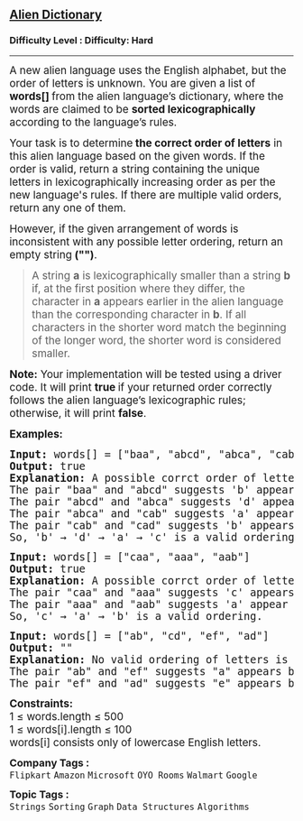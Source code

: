 <h2><a href="https://www.geeksforgeeks.org/problems/alien-dictionary/1">Alien Dictionary</a></h2><h3>Difficulty Level : Difficulty: Hard</h3><hr><div class="problems_problem_content__Xm_eO" bis_skin_checked="1"><p><span style="font-size: 14pt;">A new alien language uses the English alphabet, but the order of letters is unknown. You are given a list of <strong>words[] </strong>from the alien language’s dictionary, where the words are claimed to be <strong>sorted lexicographically</strong> according to the language’s rules.</span></p>
<p><span style="font-size: 14pt;">Your task is to determine<strong> the correct order of letters</strong> in this alien language based on the given words. If the order is valid, return a string containing the unique letters in lexicographically increasing order as per the new language's rules. If there are multiple valid orders, return any one of them.</span></p>
<p><span style="font-size: 14pt;">However, if the given arrangement of words is inconsistent with any possible letter ordering, return an empty string<strong> ("")</strong>.</span></p>
<blockquote>
<p><span style="font-size: 14pt;">A string <strong>a</strong> is lexicographically smaller than a string <strong>b</strong> if, at the first position where they differ, the character in <strong>a</strong> appears earlier in the alien language than the corresponding character in <strong>b</strong>. If all characters in the shorter word match the beginning of the longer word, the shorter word is considered smaller.</span></p>
</blockquote>
<p><span style="font-size: 14pt;"><strong>Note:</strong> Your implementation will be tested using a driver code. It will print <strong>true </strong>if your returned order correctly follows the alien language’s lexicographic rules; otherwise, it will print <strong>false</strong>.</span></p>
<p><span style="font-size: 14pt;"><strong>Examples:</strong></span></p>
<pre><span style="font-size: 14pt;"><strong>Input:</strong> words[] = ["baa", "abcd", "abca", "cab", "cad"]</span><br><span style="font-size: 14pt;"><strong>Output:</strong> true</span><br><span style="font-size: 14pt;"><strong style="font-size: 14pt;">Explanation: </strong><span style="font-size: 14pt;">A possible corrct order of letters in the alien dictionary is "bdac".<br></span><span style="font-size: 18.6667px;">The pair "baa" and "abcd" suggests 'b' appears before 'a' in the alien dictionary.
The pair "abcd" and "abca" suggests 'd' appears before 'a' in the alien dictionary.
The pair "abca" and "cab" suggests 'a' appears before 'c' in the alien dictionary.
The pair "cab" and "cad" suggests 'b' appears before 'd' in the alien dictionary.
So, 'b' → 'd' → 'a' → 'c' is a valid ordering.</span></span></pre>
<pre><span style="font-size: 14pt;"><strong>Input: </strong>words[] = ["caa", "aaa", "aab"]</span><br><span style="font-size: 14pt;"><strong>Output:</strong> true</span><br><span style="font-size: 14pt;"><strong style="font-size: 14pt;">Explanation:</strong><span style="font-size: 14pt;"> A possible corrct order of letters in the alien dictionary is "cab".<br></span><span style="font-size: 18.6667px;">The pair "caa" and "aaa" suggests 'c' appears before 'a'.<br></span></span><span style="font-size: 14pt;"><span style="font-size: 18.6667px;">The pair "aaa" and "aab" suggests 'a' appear before 'b' in the alien dictionary. <br>So, 'c' → 'a' → 'b' is a valid ordering.</span></span></pre>
<pre><span style="font-size: 14pt;"><strong>Input:</strong> words[] = ["ab", "cd", "ef", "ad"]</span><br><span style="font-size: 14pt;"><strong>Output:</strong> ""</span><br><span style="font-size: 14pt;"><strong>Explanation:</strong> No valid ordering of letters is possible.<br></span><span style="font-size: 14pt;">The pair "ab" and "ef" suggests "a" appears before "e".<br>The pair "ef" and "ad" suggests "e" appears before "a", which contradicts the ordering rules.</span></pre>
<p><span style="font-size: 14pt;"><strong>Constraints:<br></strong></span><span style="font-size: 14pt;">1&nbsp;</span><span style="font-size: 18.6667px;">≤</span><span style="font-size: 14pt;"> words.length&nbsp;</span><span style="font-size: 18.6667px;">≤</span><span style="font-size: 14pt;">&nbsp;500<br></span><span style="font-size: 14pt;">1&nbsp;</span><span style="font-size: 18.6667px;">≤</span><span style="font-size: 14pt;"> words[i].length&nbsp;</span><span style="font-size: 18.6667px;">≤</span><span style="font-size: 14pt;">&nbsp;100<br></span><span style="font-size: 14pt;">words[i] consists only of lowercase English letters.</span></p></div><p><span style=font-size:18px><strong>Company Tags : </strong><br><code>Flipkart</code>&nbsp;<code>Amazon</code>&nbsp;<code>Microsoft</code>&nbsp;<code>OYO Rooms</code>&nbsp;<code>Walmart</code>&nbsp;<code>Google</code>&nbsp;<br><p><span style=font-size:18px><strong>Topic Tags : </strong><br><code>Strings</code>&nbsp;<code>Sorting</code>&nbsp;<code>Graph</code>&nbsp;<code>Data Structures</code>&nbsp;<code>Algorithms</code>&nbsp;